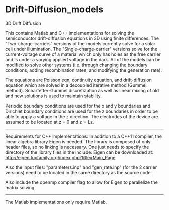 # Drift-Diffusion_models

3D Drift Diffusion 

This contains Matlab and C++ implementations for solving the semiconductor drift-diffusion equations in 3D using finite differences. The "Two-charge-carriers" versions of the models currently solve for a solar cell under illumination. The "Single-charge-carrier" versions solve for the current-voltage curve of a material which only has holes as the free carrier and is under a varying applied voltage in the dark.  All of the models can be modified to solve other systems (i.e. through changing the boundary conditions, adding recombination rates, and modifying the generation rate). 

The equations are Poisson eqn, 
continuity equation, and drift-diffusion equation which are solved in a decoupled iterative method (Gummel method). Scharfetter-Gummel
discretization as well as linear mixing of old and new solutions is used to maintain stability.


Periodic boundary conditions are used for the x and y boundaries and Dirichlet boundary conditions are used for the z boundaries in order to be able to apply a voltage in the z direction. The electrodes of the device are assumed to be located at z = 0 and z = Lz.

--------------------------------------------------------------------------------------------------------------
Requirements for C++ implementations:
In addition to a C++11 compiler, the linear algebra library Eigen is needed. The library is 
composed of only header files, so no linking is necessary. One just needs to specify the directory of the library files in the include. Eigen can be downloaded at: http://eigen.tuxfamily.org/index.php?title=Main_Page

Also the input files: "parameters.inp" and "gen_rate.inp" (for the 2 carrier versions) need to be located in the same directory as the source code.

Also include the openmp compiler flag to allow for Eigen to parallelize the matrix solving.

------------------------------------------------
The Matlab implementations only require Matlab.

